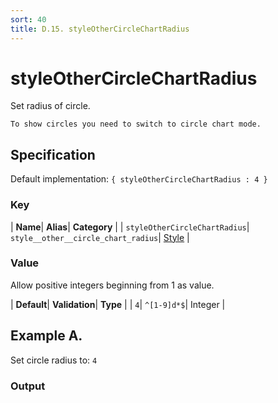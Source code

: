 ```yaml
---
sort: 40
title: D.15. styleOtherCircleChartRadius
---
```

# styleOtherCircleChartRadius

Set radius of circle.

```note
To show circles you need to switch to circle chart mode.
```


## Specification

Default implementation: ```{ styleOtherCircleChartRadius : 4 }```

### Key

| **Name**| **Alias**| **Category** |
| ```styleOtherCircleChartRadius```| ```style__other__circle_chart_radius```| [Style](../options/#style) |

### Value

Allow positive integers beginning from 1 as value.

| **Default**| **Validation**| **Type** |
| ```4```| ```^[1-9]d*$```| Integer |



## Example A.

Set circle radius to: ```4```

### Output

  <div id="a">
      <script> 
          d3.statosio( 
    file, 
    "domain", 
    [ "mobile" ], 
    { "showDataAsCircle" : true, "self" : 4, "view__dom_id" : "a" }
)

      </script>
  </div>

Open output in a [blank window](../sources/styleOtherCircleChartRadius--example-a.html){:target="_self"}. 
Download examples [as zip](../sources/styleOtherCircleChartRadius.zip){:target="_blank"}. 

### Parameters

This dataset shows the mobile google pagerank performance score for a certain website.

| | **Value** | **Type** |
|------:|:------|:------|
| **Source** | ["../data/1-json-durstexpress.json"](../data/1-json-durstexpress.json) | String |
| **X** | ```"domain"``` | String |
| **Y** | ```[ "mobile" ]``` | Array |
| **Options** | ```{ "showDataAsCircle" : true, "self" : 4 }``` | Object |


### Source Code

* Invoke Function

```javascript
d3.statosio( 
    file, 
    "domain", 
    [ "mobile" ], 
    { "showDataAsCircle" : true, "self" : 4 }
)
```

* HTML Implementation

```html
<!DOCTYPE html>
<head>
    <title>d3.statosio - styleOtherCircleChartRadius</title>
    <meta content="text/html;charset=utf-8" http-equiv="Content-Type">
    <meta content="utf-8" http-equiv="encoding">
    <script src="https://cdnjs.cloudflare.com/ajax/libs/d3/6.2.0/d3.js"></script>
    <script src="../libs/statosio.js"></script>
</head>
<body>
    <script>
        d3.json( "../data/1-json-durstexpress.json" )
            .then( ( file ) => {
                d3.statosio( 
                    file, 
                    "domain", 
                    [ "mobile" ], 
                    { "showDataAsCircle" : true, "self" : 4 }
                )
                h = document.createElement("a")
                h.setAttribute("href", "../options/style__other__circle_chart_radius.html#example-a")
                h.innerText = "BACK"
                document.body.append(h)
            } )
    </script>
    <div style="display:none;">Set circle radius to: ```4```</div>
</body>
```
## Example B.

Set circle radius to: ```14```

### Output

  <div id="b">
      <script> 
          d3.statosio( 
    file, 
    "domain", 
    [ "mobile" ], 
    { "showDataAsCircle" : true, "self" : 14, "view__dom_id" : "b" }
)

      </script>
  </div>

Open output in a [blank window](../sources/styleOtherCircleChartRadius--example-b.html){:target="_self"}. 
Download examples [as zip](../sources/styleOtherCircleChartRadius.zip){:target="_blank"}. 

### Parameters

This dataset shows the mobile google pagerank performance score for a certain website.

| | **Value** | **Type** |
|------:|:------|:------|
| **Source** | ["../data/1-json-durstexpress.json"](../data/1-json-durstexpress.json) | String |
| **X** | ```"domain"``` | String |
| **Y** | ```[ "mobile" ]``` | Array |
| **Options** | ```{ "showDataAsCircle" : true, "self" : 14 }``` | Object |


### Source Code

* Invoke Function

```javascript
d3.statosio( 
    file, 
    "domain", 
    [ "mobile" ], 
    { "showDataAsCircle" : true, "self" : 14 }
)
```

* HTML Implementation

```html
<!DOCTYPE html>
<head>
    <title>d3.statosio - styleOtherCircleChartRadius</title>
    <meta content="text/html;charset=utf-8" http-equiv="Content-Type">
    <meta content="utf-8" http-equiv="encoding">
    <script src="https://cdnjs.cloudflare.com/ajax/libs/d3/6.2.0/d3.js"></script>
    <script src="../libs/statosio.js"></script>
</head>
<body>
    <script>
        d3.json( "../data/1-json-durstexpress.json" )
            .then( ( file ) => {
                d3.statosio( 
                    file, 
                    "domain", 
                    [ "mobile" ], 
                    { "showDataAsCircle" : true, "self" : 14 }
                )
                h = document.createElement("a")
                h.setAttribute("href", "../options/style__other__circle_chart_radius.html#example-b")
                h.innerText = "BACK"
                document.body.append(h)
            } )
    </script>
    <div style="display:none;">Set circle radius to: ```14```</div>
</body>
```

